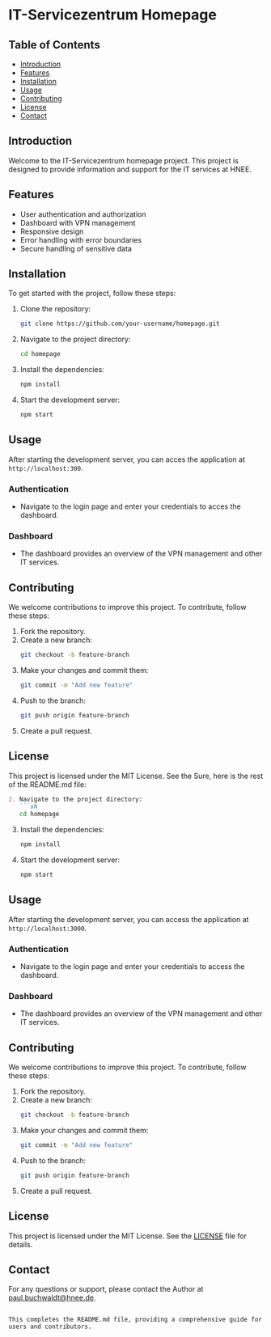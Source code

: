 # IT-Servicezentrum Homepage

## Table of Contents
- [Introduction](#introduction)
- [Features](#features)
- [Installation](#installation)
- [Usage](#usage)
- [Contributing](#contributing)
- [License](#license)
- [Contact](#contact)

## Introduction
Welcome to the IT-Servicezentrum homepage project. This project is designed to provide information and support for the IT services at HNEE.

## Features
- User authentication and authorization
- Dashboard with VPN management
- Responsive design
- Error handling with error boundaries
- Secure handling of sensitive data

## Installation
To get started with the project, follow these steps:

1. Clone the repository:
   ```sh
   git clone https://github.com/your-username/homepage.git
   ```
2. Navigate to the project directory:
    ```sh
    cd homepage
    ```
3. Install the dependencies:
    ```sh
    npm install
    ```
4. Start the development server:
    ```sh
    npm start
    ```
## Usage
After starting the development server, you can acces the application at `http://localhost:300`.

### Authentication
- Navigate to the login page and enter your credentials to acces the dashboard.

### Dashboard
- The dashboard provides an overview of the VPN management and other IT services.

## Contributing
We welcome contributions to improve this project. To contribute, follow these steps:

1. Fork the repository.
2. Create a new branch:
    ```sh 
    git checkout -b feature-branch
    ```
3. Make your changes and commit them:
    ```sh
    git commit -m "Add new feature"
    ```
4. Push to the branch:
    ```sh
    git push origin feature-branch
    ```
5. Create a pull request.

## License
This project is licensed under the MIT License. See the Sure, here is the rest of the README.md file:

```markdown
2. Navigate to the project directory:
   ```sh
   cd homepage
   ```

3. Install the dependencies:
   ```sh
   npm install
   ```

4. Start the development server:
   ```sh
   npm start
   ```

## Usage
After starting the development server, you can access the application at `http://localhost:3000`.

### Authentication
- Navigate to the login page and enter your credentials to access the dashboard.

### Dashboard
- The dashboard provides an overview of the VPN management and other IT services.

## Contributing
We welcome contributions to improve this project. To contribute, follow these steps:

1. Fork the repository.
2. Create a new branch:
   ```sh
   git checkout -b feature-branch
   ```
3. Make your changes and commit them:
   ```sh
   git commit -m "Add new feature"
   ```
4. Push to the branch:
   ```sh
   git push origin feature-branch
   ```
5. Create a pull request.

## License
This project is licensed under the MIT License. See the [LICENSE](LICENSE) file for details.

## Contact
For any questions or support, please contact the Author at [paul.buchwaldt@hnee.de](mailto:paul.buchwald@hnee.de).
```

This completes the README.md file, providing a comprehensive guide for users and contributors.
